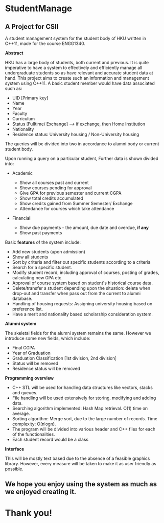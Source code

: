 # StudentManage
## A Project for CSII

A student management system for the student body of HKU written in C++11, made for the course ENGG1340.

**Abstract**

HKU has a large body of students, both current and previous. It is quite imperative to have a system to effectively and efficiently manage all undergraduate students so as have relevant and accurate student data at hand. This project aims to create such an information and management system using C++11. A basic student member would have data associated such as:

- UID [Primary key]
- Name
- Year
- Faculty
- Curriculum
- Status [Fulltime/ Exchange] --> if exchange, then Home Institution
- Nationality
- Residence status: University housing / Non-University housing

The queries will be divided into two in accordance to alumni body or current student body.

Upon running a query on a particular student, Further data is shown divided into:
- Academic
  - Show all courses past and current
  - Show courses pending for approval
  - Give GPA for previous semester and current CGPA
  - Show total credits accumulated
  - Show credits gained from Summer Semester/ Exchange
  - Attendance for courses which take attendance

- Financial
  - Show due payments - the amount, due date and overdue, **if any**
  - Show past payments

Basic **features** of the system include:
- Add new students (upon admission)
- Show all students
- Sort by criteria and filter out specific students according to a criteria
- Search for a specific student.
- Modify student record, including approval of courses, posting of grades, calculating new GPA etc.
- Approval of course system based on student's historical course data.
- Delete/transfer a student depending upon the situation: delete when drop-out and transfer when pass out from the current to alumni database.
- Handling of housing requests: Assigning university housing based on preference list.
- Have a merit and nationality based scholarship consideration system.

**Alumni system**

The skeletal fields for the alumni system remains the same. However we introduce some new fields, which include:
- Final CGPA
- Year of Graduation
- Graduation Classification [1st division, 2nd division]
- Status will be removed
- Residence status will be removed

**Programming overview**

  - C++ STL will be used for handling data structures like vectors, stacks and queues.
  - File handling will be used extensively for storing, modifying and adding data.
  - Searching algorithm implemented: Hash Map retrieval. O(1) time on average.
  - Sorting algorithm: Merge sort, due to the large number of records. Time complexity: O(nlogn).
  - The program will be divided into various header and C++ files for each of the functionalities.
  - Each student record would be a class.

**Interface**

This will be mostly text based due to the absence of a feasible graphics library. However, every measure will be taken to make it as user friendly as possible.

## We hope you enjoy using the system as much as we enjoyed creating it.
# Thank you!
